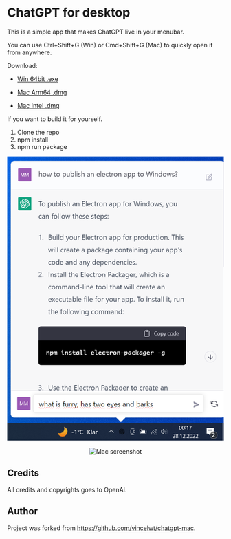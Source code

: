 # ChatGPT for desktop

This is a simple app that makes ChatGPT live in your menubar.

You can use Ctrl+Shift+G (Win) or Cmd+Shift+G (Mac) to quickly open it from anywhere.

Download:
- [Win 64bit .exe](https://github.com/mmeggs2/chatgpt-electron/releases/download/v0.0.5/ChatGPT-0.0.5.Setup.exe)

- [Mac Arm64 .dmg](https://github.com/vincelwt/chatgpt-mac/releases/download/v0.0.5/ChatGPT-0.0.5-arm64.dmg)
- [Mac Intel .dmg](https://github.com/vincelwt/chatgpt-mac/releases/download/v0.0.5/ChatGPT-0.0.5-x64.dmg)

If you want to build it for yourself. 
 1. Clone the repo
 2. npm install
 3. npm run package 

<p align="center">
  <img src="./images/screenshot-win.png" width="600" alt="Windows screenshot">
</p>
<p align="center">
  <img src="./images/screenshot.jpeg" width="600" alt="Mac screenshot">
</p>

## Credits

All credits and copyrights goes to OpenAI.

## Author

Project was forked from https://github.com/vincelwt/chatgpt-mac.
